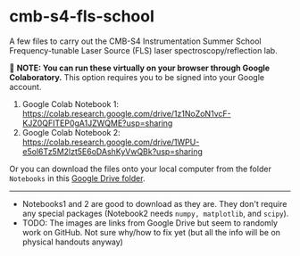 # cmb-s4-fls-school
A few files to carry out the CMB-S4 Instrumentation Summer School Frequency-tunable Laser Source (FLS) laser spectroscopy/reflection lab. 

👋 **NOTE: You can run these virtually on your browser through Google Colaboratory.**
This option requires you to be signed into your Google account.

1. Google Colab Notebook 1: https://colab.research.google.com/drive/1z1NoZoN1vcF-KJZ0QFITEP0gA1JZWQME?usp=sharing
2. Google Colab Notebook 2: https://colab.research.google.com/drive/1WPU-e5ol6Tz5M2lzt5E6oDAshKyVwQBk?usp=sharing

Or you can download the files onto your local computer from the folder `Notebooks` in this [Google Drive folder](https://drive.google.com/drive/folders/1dnvBpeqmDDmX2h6gwJYBr5fP7hnbjLUJ?usp=sharing).
***
* Notebooks1 and 2 are good to download as they are. They don't require any special packages (Notebook2 needs `numpy, matplotlib`, and `scipy`).
* TODO: The images are links from Google Drive but seem to randomly work on GitHub. Not sure why/how to fix yet (but all the info will be on physical handouts anyway)
